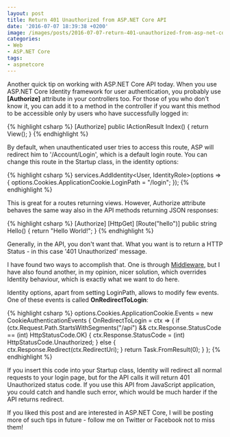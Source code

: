 ```yaml
---
layout: post
title: Return 401 Unauthorized from ASP.NET Core API
date: '2016-07-07 18:39:38 +0200'
image: /images/posts/2016-07-07-return-401-unauthorized-from-asp-net-core-api/featured.jpg
categories:
- Web
- ASP.NET Core
tags:
- aspnetcore
---
```

Another quick tip on working with ASP.NET Core API today. When you use ASP.NET Core Identity framework for user authentication, you probably use **[Authorize]** attribute in your controllers too. For those of you who don't know it, you can add it to a method in the controller if you want this method to be accessible only by users who have successfully logged in:

{% highlight csharp %}
[Authorize]
public IActionResult Index()
{
   return View();
}
{% endhighlight %}

By default, when unauthenticated user tries to access this route, ASP will redirect him to '/Account/Login', which is a default login route. You can change this route in the Startup class, in the identity options:

{% highlight csharp %}
services.AddIdentity<User, IdentityRole>(options =>
{
   options.Cookies.ApplicationCookie.LoginPath = "/login";
});
{% endhighlight %}

This is great for a routes returning views. However, Authorize attribute behaves the same way also in the API methods returning JSON responses:

{% highlight csharp %}
[Authorize]
[HttpGet]
[Route("hello")]
public string Hello()
{
   return "Hello World!";
}
{% endhighlight %}

Generally, in the API, you don't want that. What you want is to return a HTTP Status - in this case '401 Unauthorized' message.

I have found two ways to accomplish that. One is through [Middleware](https://docs.asp.net/en/latest/fundamentals/middleware.html), but I have also found another, in my opinion, nicer solution, which overrides Identity behaviour, which is exactly what we want to do here.

Identity options, apart from setting LoginPath, allows to modify few events. One of these events is called **OnRedirectToLogin**:

{% highlight csharp %}
options.Cookies.ApplicationCookie.Events = new CookieAuthenticationEvents
{
   OnRedirectToLogin = ctx =>
   {
       if (ctx.Request.Path.StartsWithSegments("/api") &&
           ctx.Response.StatusCode == (int) HttpStatusCode.OK)
       {
           ctx.Response.StatusCode = (int) HttpStatusCode.Unauthorized;
       }
       else
       {
           ctx.Response.Redirect(ctx.RedirectUri);
       }
       return Task.FromResult(0);
   }
};
{% endhighlight %}

If you insert this code into your Startup class, Identity will redirect all normal requests to your login page, but for the API calls it will return 401 Unauthorized status code. If you use this API from JavaScript application, you could catch and handle such error, which would be much harder if the API returns redirect.

If you liked this post and are interested in ASP.NET Core, I will be posting more of such tips in future - follow me on Twitter or Facebook not to miss them!